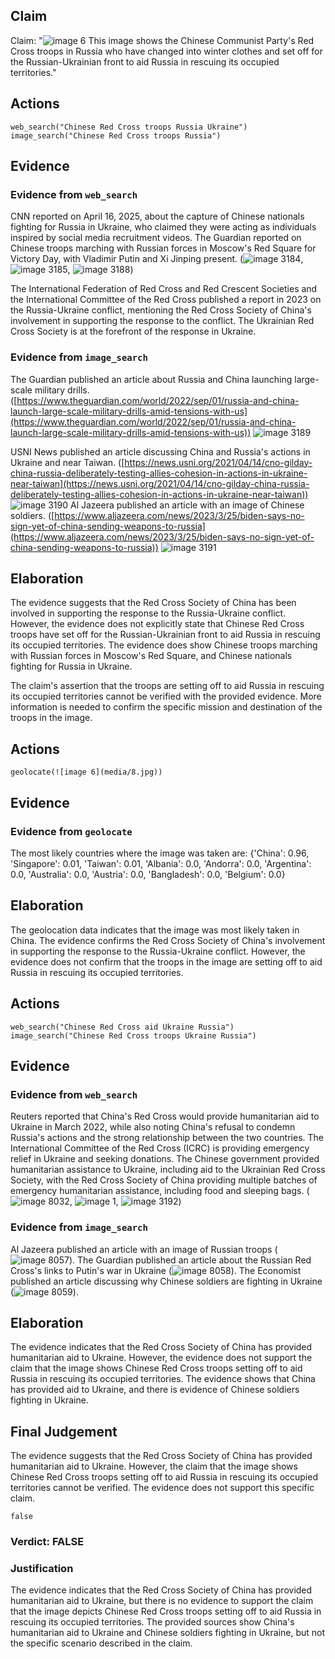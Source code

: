 ## Claim
Claim: "![image 6](media/8.jpg) This image shows the Chinese Communist Party's Red Cross troops in Russia who have changed into winter clothes and set off for the Russian-Ukrainian front to aid Russia in rescuing its occupied territories."

## Actions
```
web_search("Chinese Red Cross troops Russia Ukraine")
image_search("Chinese Red Cross troops Russia")
```

## Evidence
### Evidence from `web_search`
CNN reported on April 16, 2025, about the capture of Chinese nationals fighting for Russia in Ukraine, who claimed they were acting as individuals inspired by social media recruitment videos. The Guardian reported on Chinese troops marching with Russian forces in Moscow's Red Square for Victory Day, with Vladimir Putin and Xi Jinping present. (![image 3184](media/2025-08-22_10-52-1755859927-854750.jpg), ![image 3185](media/2025-08-22_10-52-1755859929-160325.jpg), ![image 3188](media/2025-08-22_10-52-1755859931-762213.jpg))

The International Federation of Red Cross and Red Crescent Societies and the International Committee of the Red Cross published a report in 2023 on the Russia-Ukraine conflict, mentioning the Red Cross Society of China's involvement in supporting the response to the conflict. The Ukrainian Red Cross Society is at the forefront of the response in Ukraine.


### Evidence from `image_search`
The Guardian published an article about Russia and China launching large-scale military drills. ([https://www.theguardian.com/world/2022/sep/01/russia-and-china-launch-large-scale-military-drills-amid-tensions-with-us](https://www.theguardian.com/world/2022/sep/01/russia-and-china-launch-large-scale-military-drills-amid-tensions-with-us)) ![image 3189](media/2025-08-22_10-52-1755859947-387013.jpg)

USNI News published an article discussing China and Russia's actions in Ukraine and near Taiwan. ([https://news.usni.org/2021/04/14/cno-gilday-china-russia-deliberately-testing-allies-cohesion-in-actions-in-ukraine-near-taiwan](https://news.usni.org/2021/04/14/cno-gilday-china-russia-deliberately-testing-allies-cohesion-in-actions-in-ukraine-near-taiwan)) ![image 3190](media/2025-08-22_10-52-1755859947-910403.jpg) Al Jazeera published an article with an image of Chinese soldiers. ([https://www.aljazeera.com/news/2023/3/25/biden-says-no-sign-yet-of-china-sending-weapons-to-russia](https://www.aljazeera.com/news/2023/3/25/biden-says-no-sign-yet-of-china-sending-weapons-to-russia)) ![image 3191](media/2025-08-22_10-52-1755859948-307768.jpg)


## Elaboration
The evidence suggests that the Red Cross Society of China has been involved in supporting the response to the Russia-Ukraine conflict. However, the evidence does not explicitly state that Chinese Red Cross troops have set off for the Russian-Ukrainian front to aid Russia in rescuing its occupied territories. The evidence does show Chinese troops marching with Russian forces in Moscow's Red Square, and Chinese nationals fighting for Russia in Ukraine.

The claim's assertion that the troops are setting off to aid Russia in rescuing its occupied territories cannot be verified with the provided evidence. More information is needed to confirm the specific mission and destination of the troops in the image.


## Actions
```
geolocate(![image 6](media/8.jpg))
```

## Evidence
### Evidence from `geolocate`
The most likely countries where the image was taken are: {'China': 0.96, 'Singapore': 0.01, 'Taiwan': 0.01, 'Albania': 0.0, 'Andorra': 0.0, 'Argentina': 0.0, 'Australia': 0.0, 'Austria': 0.0, 'Bangladesh': 0.0, 'Belgium': 0.0}

## Elaboration
The geolocation data indicates that the image was most likely taken in China. The evidence confirms the Red Cross Society of China's involvement in supporting the response to the Russia-Ukraine conflict. However, the evidence does not confirm that the troops in the image are setting off to aid Russia in rescuing its occupied territories.


## Actions
```
web_search("Chinese Red Cross aid Ukraine Russia")
image_search("Chinese Red Cross troops Ukraine Russia")
```

## Evidence
### Evidence from `web_search`
Reuters reported that China's Red Cross would provide humanitarian aid to Ukraine in March 2022, while also noting China's refusal to condemn Russia's actions and the strong relationship between the two countries. The International Committee of the Red Cross (ICRC) is providing emergency relief in Ukraine and seeking donations. The Chinese government provided humanitarian assistance to Ukraine, including aid to the Ukrainian Red Cross Society, with the Red Cross Society of China providing multiple batches of emergency humanitarian assistance, including food and sleeping bags. (![image 8032](media/2025-08-30_08-11-1756541493-175860.jpg), ![image 1](media/0.jpg), ![image 3192](media/2025-08-22_11-40-1755862839-400276.jpg))


### Evidence from `image_search`
Al Jazeera published an article with an image of Russian troops (![image 8057](media/2025-08-30_08-12-1756541569-104544.jpg)). The Guardian published an article about the Russian Red Cross's links to Putin's war in Ukraine (![image 8058](media/2025-08-30_08-12-1756541569-301137.jpg)). The Economist published an article discussing why Chinese soldiers are fighting in Ukraine (![image 8059](media/2025-08-30_08-12-1756541569-674804.jpg)).


## Elaboration
The evidence indicates that the Red Cross Society of China has provided humanitarian aid to Ukraine. However, the evidence does not support the claim that the image shows Chinese Red Cross troops setting off to aid Russia in rescuing its occupied territories. The evidence shows that China has provided aid to Ukraine, and there is evidence of Chinese soldiers fighting in Ukraine.


## Final Judgement
The evidence suggests that the Red Cross Society of China has provided humanitarian aid to Ukraine. However, the claim that the image shows Chinese Red Cross troops setting off to aid Russia in rescuing its occupied territories cannot be verified. The evidence does not support this specific claim.

`false`

### Verdict: FALSE

### Justification
The evidence indicates that the Red Cross Society of China has provided humanitarian aid to Ukraine, but there is no evidence to support the claim that the image depicts Chinese Red Cross troops setting off to aid Russia in rescuing its occupied territories. The provided sources show China's humanitarian aid to Ukraine and Chinese soldiers fighting in Ukraine, but not the specific scenario described in the claim.
